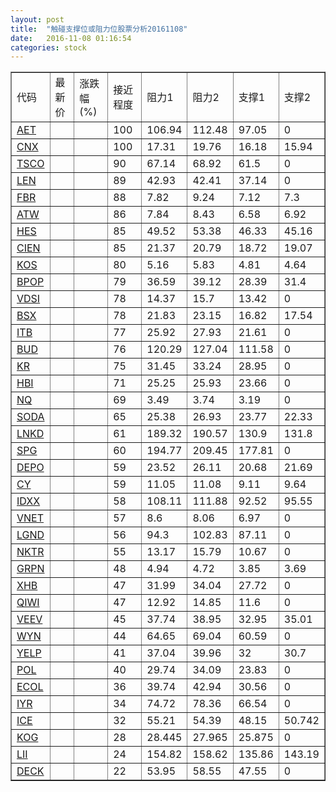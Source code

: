 ```yaml
---
layout: post
title:  "触碰支撑位或阻力位股票分析20161108"
date:   2016-11-08 01:16:54
categories: stock
---
```

<script type="text/javascript">
var stockList = []
stockList.push('gb_aet');
stockList.push('gb_cnx');
stockList.push('gb_tsco');
stockList.push('gb_len');
stockList.push('gb_fbr');
stockList.push('gb_atw');
stockList.push('gb_hes');
stockList.push('gb_cien');
stockList.push('gb_kos');
stockList.push('gb_bpop');
stockList.push('gb_vdsi');
stockList.push('gb_bsx');
stockList.push('gb_itb');
stockList.push('gb_bud');
stockList.push('gb_kr');
stockList.push('gb_hbi');
stockList.push('gb_nq');
stockList.push('gb_soda');
stockList.push('gb_lnkd');
stockList.push('gb_spg');
stockList.push('gb_depo');
stockList.push('gb_cy');
stockList.push('gb_idxx');
stockList.push('gb_vnet');
stockList.push('gb_lgnd');
stockList.push('gb_nktr');
stockList.push('gb_grpn');
stockList.push('gb_xhb');
stockList.push('gb_qiwi');
stockList.push('gb_veev');
stockList.push('gb_wyn');
stockList.push('gb_yelp');
stockList.push('gb_pol');
stockList.push('gb_ecol');
stockList.push('gb_iyr');
stockList.push('gb_ice');
stockList.push('gb_kog');
stockList.push('gb_lii');
stockList.push('gb_deck');
</script>
<table border="1">
 <tr>
 <td>代码</td>
 <td>最新价</td>
 <td>涨跌幅(%)</td>
 <td>接近程度</td>
 <td>阻力1</td>
 <td>阻力2</td>
 <td>支撑1</td>
 <td>支撑2</td>
</tr>
  <tr id="aet" class="red">
  <td><a href="http://stock.finance.sina.com.cn/usstock/quotes/AET.html" target="_blank">AET</a></td><td></td><td></td><td>100</td><td>106.94</td><td>112.48</td><td>97.05</td><td>0</td></tr>
  <tr id="cnx" class="red">
  <td><a href="http://stock.finance.sina.com.cn/usstock/quotes/CNX.html" target="_blank">CNX</a></td><td></td><td></td><td>100</td><td>17.31</td><td>19.76</td><td>16.18</td><td>15.94</td></tr>
  <tr id="tsco" class="red">
  <td><a href="http://stock.finance.sina.com.cn/usstock/quotes/TSCO.html" target="_blank">TSCO</a></td><td></td><td></td><td>90</td><td>67.14</td><td>68.92</td><td>61.5</td><td>0</td></tr>
  <tr id="len" class="red">
  <td><a href="http://stock.finance.sina.com.cn/usstock/quotes/LEN.html" target="_blank">LEN</a></td><td></td><td></td><td>89</td><td>42.93</td><td>42.41</td><td>37.14</td><td>0</td></tr>
  <tr id="fbr" class="red">
  <td><a href="http://stock.finance.sina.com.cn/usstock/quotes/FBR.html" target="_blank">FBR</a></td><td></td><td></td><td>88</td><td>7.82</td><td>9.24</td><td>7.12</td><td>7.3</td></tr>
  <tr id="atw" class="green">
  <td><a href="http://stock.finance.sina.com.cn/usstock/quotes/ATW.html" target="_blank">ATW</a></td><td></td><td></td><td>86</td><td>7.84</td><td>8.43</td><td>6.58</td><td>6.92</td></tr>
  <tr id="hes" class="green">
  <td><a href="http://stock.finance.sina.com.cn/usstock/quotes/HES.html" target="_blank">HES</a></td><td></td><td></td><td>85</td><td>49.52</td><td>53.38</td><td>46.33</td><td>45.16</td></tr>
  <tr id="cien" class="green">
  <td><a href="http://stock.finance.sina.com.cn/usstock/quotes/CIEN.html" target="_blank">CIEN</a></td><td></td><td></td><td>85</td><td>21.37</td><td>20.79</td><td>18.72</td><td>19.07</td></tr>
  <tr id="kos" class="green">
  <td><a href="http://stock.finance.sina.com.cn/usstock/quotes/KOS.html" target="_blank">KOS</a></td><td></td><td></td><td>80</td><td>5.16</td><td>5.83</td><td>4.81</td><td>4.64</td></tr>
  <tr id="bpop" class="red">
  <td><a href="http://stock.finance.sina.com.cn/usstock/quotes/BPOP.html" target="_blank">BPOP</a></td><td></td><td></td><td>79</td><td>36.59</td><td>39.12</td><td>28.39</td><td>31.4</td></tr>
  <tr id="vdsi" class="green">
  <td><a href="http://stock.finance.sina.com.cn/usstock/quotes/VDSI.html" target="_blank">VDSI</a></td><td></td><td></td><td>78</td><td>14.37</td><td>15.7</td><td>13.42</td><td>0</td></tr>
  <tr id="bsx" class="red">
  <td><a href="http://stock.finance.sina.com.cn/usstock/quotes/BSX.html" target="_blank">BSX</a></td><td></td><td></td><td>78</td><td>21.83</td><td>23.15</td><td>16.82</td><td>17.54</td></tr>
  <tr id="itb" class="red">
  <td><a href="http://stock.finance.sina.com.cn/usstock/quotes/ITB.html" target="_blank">ITB</a></td><td></td><td></td><td>77</td><td>25.92</td><td>27.93</td><td>21.61</td><td>0</td></tr>
  <tr id="bud" class="green">
  <td><a href="http://stock.finance.sina.com.cn/usstock/quotes/BUD.html" target="_blank">BUD</a></td><td></td><td></td><td>76</td><td>120.29</td><td>127.04</td><td>111.58</td><td>0</td></tr>
  <tr id="kr" class="red">
  <td><a href="http://stock.finance.sina.com.cn/usstock/quotes/KR.html" target="_blank">KR</a></td><td></td><td></td><td>75</td><td>31.45</td><td>33.24</td><td>28.95</td><td>0</td></tr>
  <tr id="hbi" class="green">
  <td><a href="http://stock.finance.sina.com.cn/usstock/quotes/HBI.html" target="_blank">HBI</a></td><td></td><td></td><td>71</td><td>25.25</td><td>25.93</td><td>23.66</td><td>0</td></tr>
  <tr id="nq" class="green">
  <td><a href="http://stock.finance.sina.com.cn/usstock/quotes/NQ.html" target="_blank">NQ</a></td><td></td><td></td><td>69</td><td>3.49</td><td>3.74</td><td>3.19</td><td>0</td></tr>
  <tr id="soda" class="red">
  <td><a href="http://stock.finance.sina.com.cn/usstock/quotes/SODA.html" target="_blank">SODA</a></td><td></td><td></td><td>65</td><td>25.38</td><td>26.93</td><td>23.77</td><td>22.33</td></tr>
  <tr id="lnkd" class="red">
  <td><a href="http://stock.finance.sina.com.cn/usstock/quotes/LNKD.html" target="_blank">LNKD</a></td><td></td><td></td><td>61</td><td>189.32</td><td>190.57</td><td>130.9</td><td>131.8</td></tr>
  <tr id="spg" class="green">
  <td><a href="http://stock.finance.sina.com.cn/usstock/quotes/SPG.html" target="_blank">SPG</a></td><td></td><td></td><td>60</td><td>194.77</td><td>209.45</td><td>177.81</td><td>0</td></tr>
  <tr id="depo" class="green">
  <td><a href="http://stock.finance.sina.com.cn/usstock/quotes/DEPO.html" target="_blank">DEPO</a></td><td></td><td></td><td>59</td><td>23.52</td><td>26.11</td><td>20.68</td><td>21.69</td></tr>
  <tr id="cy" class="green">
  <td><a href="http://stock.finance.sina.com.cn/usstock/quotes/CY.html" target="_blank">CY</a></td><td></td><td></td><td>59</td><td>11.05</td><td>11.08</td><td>9.11</td><td>9.64</td></tr>
  <tr id="idxx" class="red">
  <td><a href="http://stock.finance.sina.com.cn/usstock/quotes/IDXX.html" target="_blank">IDXX</a></td><td></td><td></td><td>58</td><td>108.11</td><td>111.88</td><td>92.52</td><td>95.55</td></tr>
  <tr id="vnet" class="green">
  <td><a href="http://stock.finance.sina.com.cn/usstock/quotes/VNET.html" target="_blank">VNET</a></td><td></td><td></td><td>57</td><td>8.6</td><td>8.06</td><td>6.97</td><td>0</td></tr>
  <tr id="lgnd" class="green">
  <td><a href="http://stock.finance.sina.com.cn/usstock/quotes/LGND.html" target="_blank">LGND</a></td><td></td><td></td><td>56</td><td>94.3</td><td>102.83</td><td>87.11</td><td>0</td></tr>
  <tr id="nktr" class="red">
  <td><a href="http://stock.finance.sina.com.cn/usstock/quotes/NKTR.html" target="_blank">NKTR</a></td><td></td><td></td><td>55</td><td>13.17</td><td>15.79</td><td>10.67</td><td>0</td></tr>
  <tr id="grpn" class="green">
  <td><a href="http://stock.finance.sina.com.cn/usstock/quotes/GRPN.html" target="_blank">GRPN</a></td><td></td><td></td><td>48</td><td>4.94</td><td>4.72</td><td>3.85</td><td>3.69</td></tr>
  <tr id="xhb" class="red">
  <td><a href="http://stock.finance.sina.com.cn/usstock/quotes/XHB.html" target="_blank">XHB</a></td><td></td><td></td><td>47</td><td>31.99</td><td>34.04</td><td>27.72</td><td>0</td></tr>
  <tr id="qiwi" class="red">
  <td><a href="http://stock.finance.sina.com.cn/usstock/quotes/QIWI.html" target="_blank">QIWI</a></td><td></td><td></td><td>47</td><td>12.92</td><td>14.85</td><td>11.6</td><td>0</td></tr>
  <tr id="veev" class="red">
  <td><a href="http://stock.finance.sina.com.cn/usstock/quotes/VEEV.html" target="_blank">VEEV</a></td><td></td><td></td><td>45</td><td>37.74</td><td>38.95</td><td>32.95</td><td>35.01</td></tr>
  <tr id="wyn" class="red">
  <td><a href="http://stock.finance.sina.com.cn/usstock/quotes/WYN.html" target="_blank">WYN</a></td><td></td><td></td><td>44</td><td>64.65</td><td>69.04</td><td>60.59</td><td>0</td></tr>
  <tr id="yelp" class="red">
  <td><a href="http://stock.finance.sina.com.cn/usstock/quotes/YELP.html" target="_blank">YELP</a></td><td></td><td></td><td>41</td><td>37.04</td><td>39.96</td><td>32</td><td>30.7</td></tr>
  <tr id="pol" class="red">
  <td><a href="http://stock.finance.sina.com.cn/usstock/quotes/POL.html" target="_blank">POL</a></td><td></td><td></td><td>40</td><td>29.74</td><td>34.09</td><td>23.83</td><td>0</td></tr>
  <tr id="ecol" class="red">
  <td><a href="http://stock.finance.sina.com.cn/usstock/quotes/ECOL.html" target="_blank">ECOL</a></td><td></td><td></td><td>36</td><td>39.74</td><td>42.94</td><td>30.56</td><td>0</td></tr>
  <tr id="iyr" class="red">
  <td><a href="http://stock.finance.sina.com.cn/usstock/quotes/IYR.html" target="_blank">IYR</a></td><td></td><td></td><td>34</td><td>74.72</td><td>78.36</td><td>66.54</td><td>0</td></tr>
  <tr id="ice" class="red">
  <td><a href="http://stock.finance.sina.com.cn/usstock/quotes/ICE.html" target="_blank">ICE</a></td><td></td><td></td><td>32</td><td>55.21</td><td>54.39</td><td>48.15</td><td>50.742</td></tr>
  <tr id="kog" class="green">
  <td><a href="http://stock.finance.sina.com.cn/usstock/quotes/KOG.html" target="_blank">KOG</a></td><td></td><td></td><td>28</td><td>28.445</td><td>27.965</td><td>25.875</td><td>0</td></tr>
  <tr id="lii" class="green">
  <td><a href="http://stock.finance.sina.com.cn/usstock/quotes/LII.html" target="_blank">LII</a></td><td></td><td></td><td>24</td><td>154.82</td><td>158.62</td><td>135.86</td><td>143.19</td></tr>
  <tr id="deck" class="red">
  <td><a href="http://stock.finance.sina.com.cn/usstock/quotes/DECK.html" target="_blank">DECK</a></td><td></td><td></td><td>22</td><td>53.95</td><td>58.55</td><td>47.55</td><td>0</td></tr>
</table>
